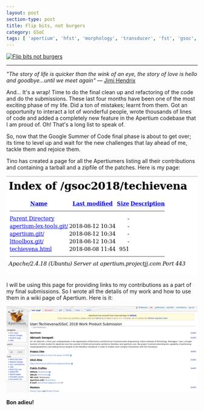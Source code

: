 ```yaml
---
layout: post
section-type: post
title: Flip bits, not burgers
category: GSoC
tags: [ 'apertium', 'hfst', 'morphology', 'transducer', 'fst', 'gsoc', 'weights' ]
---
```


[![Flip bits not burgers](http://vip-k.ir/Administrator/Files/slider/slide22128.png)](https://summerofcode.withgoogle.com/archive/2018/projects/)

---

_"The story of life is quicker than the wink of an eye, the story of love is hello and goodbye...until we meet again"_
― [Jimi Hendrix](https://www.goodreads.com/author/show/7268.Jimi_Hendrix)

And... It's a wrap! Time to do the final clean up and refactoring of the code and do the submissions. These last four months have been one of the most exciting phase of my life. Did a ton of mistakes; learnt from them. Got an opportunity to interact a lot of wonderful people, wrote thousands of lines of code and added a completely new feature in the Apertium codebase that I am proud of. Oh! That's a long list to speak of.

So, now that the Google Summer of Code final phase is about to get over; its time to level up and wait for the new challenges that lay ahead of me, tackle them and rejoice them. 

Tino has created a page for all the Apertiumers listing all their contributions and containing a tarball and a zipfile of the patches. Here is my page: 

[![Apertium stuff Submission](/img/post_images/submissions_files.png)](https://apertium.projectjj.com/gsoc2018/techievena) 

I will be using this page for providing links to my contributions as a part of my final submissions. So I wrote all the details of my work and how to use them in a wiki page of Apertium. Here is it: 

[![Apertium stuff Submission](/img/post_images/submissions_page.png)](http://wiki.apertium.org/wiki/User:Techievena/GSoC_2018_Work_Product_Submission.)  

**Bon adieu!**